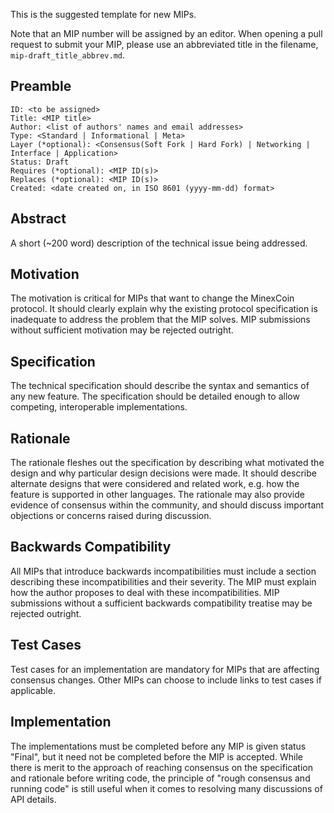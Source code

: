 This is the suggested template for new MIPs.

Note that an MIP number will be assigned by an editor. When opening a pull request to submit your MIP, please use an abbreviated title in the filename, `mip-draft_title_abbrev.md`.

## Preamble

    ID: <to be assigned>
    Title: <MIP title>
    Author: <list of authors' names and email addresses>
    Type: <Standard | Informational | Meta>
    Layer (*optional): <Consensus(Soft Fork | Hard Fork) | Networking | Interface | Application>
    Status: Draft
    Requires (*optional): <MIP ID(s)>
    Replaces (*optional): <MIP ID(s)>
    Created: <date created on, in ISO 8601 (yyyy-mm-dd) format>

## Abstract
A short (~200 word) description of the technical issue being addressed.

## Motivation
The motivation is critical for MIPs that want to change the MinexCoin protocol. It should clearly explain why the existing protocol specification is inadequate to address the problem that the MIP solves. MIP submissions without sufficient motivation may be rejected outright.

## Specification
The technical specification should describe the syntax and semantics of any new feature. The specification should be detailed enough to allow competing, interoperable implementations. 

## Rationale
The rationale fleshes out the specification by describing what motivated the design and why particular design decisions were made. It should describe alternate designs that were considered and related work, e.g. how the feature is supported in other languages. The rationale may also provide evidence of consensus within the community, and should discuss important objections or concerns raised during discussion.

## Backwards Compatibility
All MIPs that introduce backwards incompatibilities must include a section describing these incompatibilities and their severity. The MIP must explain how the author proposes to deal with these incompatibilities. MIP submissions without a sufficient backwards compatibility treatise may be rejected outright.

## Test Cases
Test cases for an implementation are mandatory for MIPs that are affecting consensus changes. Other MIPs can choose to include links to test cases if applicable.

## Implementation
The implementations must be completed before any MIP is given status "Final", but it need not be completed before the MIP is accepted. While there is merit to the approach of reaching consensus on the specification and rationale before writing code, the principle of "rough consensus and running code" is still useful when it comes to resolving many discussions of API details.